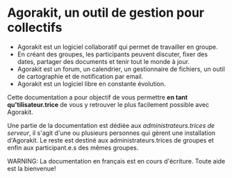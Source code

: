 # Agorakit, un outil de gestion pour collectifs



- Agorakit est un logiciel collaboratif qui permet de travailler en groupe.
- En créant des groupes, les participants peuvent discuter, fixer des dates, partager des documents et tenir tout le monde à jour.
- Agorakit est un forum, un calendrier, un gestionnaire de fichiers, un outil de cartographie et de notification par email.
- Agorakit est un logiciel libre en constante évolution.

Cette documentation a pour objectif de vous permettre **en tant qu'tilisateur.trice** de vous y retrouver le plus facilement possible avec Agorakit.

Une partie de la documentation est dédiée aux *administrateurs.trices de serveur*, il s'agit d'une ou plusieurs personnes qui gèrent une installation d'Agorakit.
Le reste est destiné aux administrateurs.trices de groupes et enfin aux participant.e.s des mêmes groupes.


WARNING:  La documentation en français est en cours d'écriture. Toute aide est la bienvenue!